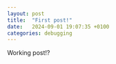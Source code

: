 ```yaml
---
layout: post
title:  "First post!"
date:   2024-09-01 19:07:35 +0100
categories: debugging
---
```

Working post!?
